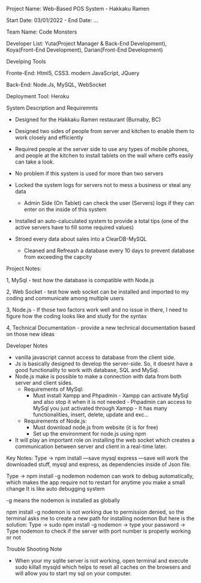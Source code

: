 Project Name: Web-Based POS System - Hakkaku Ramen

Start Date: 03/01/2022 - End Date: ...

Team Name: Code Monsters

Developer List: Yuta(Project Manager & Back-End Development), Koya(Front-End Development), Darian(Front-End Development)



Develping Tools 

Fronte-End: Html5, CSS3. modern JavaScript, JQuery

Back-End: Node.Js, MySQL, WebSocket

Deployment Tool: Heroku 



System Description and Requiremnts

- Designed for the Hakkaku Ramen restaurant (Burnaby, BC)

- Designed two sides of people from server and kitchen to enable them to work closely and efficiently

- Required people at the server side to use any types of mobile phones, and people at the kitchen to install tablets on the wall where ceffs easily can take a look. 

- No problem if this system is used for more than two servers

- Locked the system logs for servers not to mess a business or steal any data 
    - Admin Side (On Tablet) can check the user (Servers) logs if they can enter on the inside of this system 
    
- Installed an auto-caluculated system to provide a total tips (one of the active servers have to fill some required values) 

- Stroed every data about sales into a ClearDB-MySQL 
    - Cleaned and Refreash a database every 10 days to prevent database from exceeding the capcity 
    
    
    
    

Project Notes: 

1, MySql - test how the database is compatible with Node.js 

2, Web Socket - test how web socket can be installed and imported to my coding and communicate among multiple users 

3, Node.js - If those two factors work well and no issue in there, I need to figure how the coding looks like and study for the syntax 

4, Technical Documentation - provide a new technical documentation based on those new ideas 

Developer Notes 
- vanilla javascript cannot access to database from the client side. 
- Js is basically designed to develop the server-side. So, it doesnt have a good functionality to work with database, SQL and MySql. 
- Node.js make is possible to make a connection with data from both server and client sides. 
    - Requirements of MySql:
      - Must install Xampp and Phpadmin
            - Xampp can activate MySql and also stop it when it is not needed
            - Phpadmin can access to MySql you just activated through Xampp
            - It has many functionalities, insert, delete, update and exc...
    - Requirements of Node.js: 
        - Must download node.js from website (it is for free)
        - Set up the environment for node.js using npm 
- It will play an important role on installing the web socket which creates a communication between server and client in a real-time later. 


Key Notes: 
Type -> npm install —save mysql express
—save will work the downloaded stuff, mysql and express, as dependencies inside of Json file. 

Type -> npm install -g nodemon 
nodemon can work to debug automatically, which makes the app require not to restart for anytime you make a small change
It is like auto debugging system 

-g means the nodemon is installed as globally 

npm install -g nodemon is not working due to permission denied, so the terminal asks me to create a new path for installing nodemon
But here is the solution: 
Type -> sudo npm install -g nodemon -> type your password -> Type nodemon to check if the server with port number is properly working or not 

Trouble Shooting Note 
- When your my sqlite server is not working, open terminal and execute sudo killall mysqld which helps to reset all caches on the browsers and will allow you to start my sql on your computer. 
